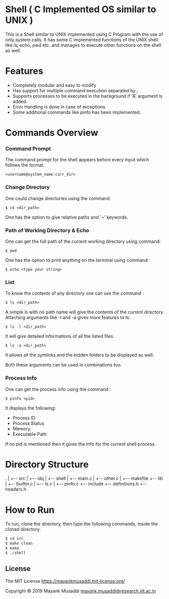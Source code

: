 # Shell ( C Implemented OS similar to UNIX )

This is a Shell similar to UNIX implemented using C Program with the use of only system calls.
It has some C implemented functions of the UNIX shell like ls, echo, pwd etc. and manages to execute other functions on the shell as well.

# Features
  - Completely modular and easy to modify
  - Has support for multiple command execution separated by ;
  - Supports processes to be executed in the background if '&' argument is added.
  - Error Handling is done in case of exceptions.
  - Some additional commands like pinfo has been implemented.

# Commands Overview

### Command Prompt
The command prompt for the shell appears before every input which follows the format:
```
<username@system_name:curr_dir>
```

### Change Directory
One could change directories using the command:
```
$ cd <dir_path>
```
One has the option to give relative paths and '~' keywords.

### Path of Working Directory & Echo
One can get the full path of the current working directory using command:
```
$ pwd
```

One has the option to print anything on the terminal using command:
```
$ echo <type your string>
```

### List
To know the contents of any directory one can use the command :
```
$ ls <dir_path>
```
A simple ls with no path name will give the contents of the current directory.
Attaching arguments like -l and -a gives more features to ls.

```
$ ls -l <dir_path>
```
It will give detailed informations of all the listed files.

```
$ ls -a <dir_path>
```
It allows all the symlinks and the hidden folders to be displayed as well.

Both these arguments can be used in combinations too.

### Process Info
One can get the process info using the command :
```
$ pinfo <pid>
```
It displays the following:
  - Process ID
  - Process Status
  - Memory
  - Executable Path

If no pid is mentioned then it gives the Info for the current shell process.

# Directory Structure

.
|
+-- src
|   +-- obj
|   +-- shell
|   +-- main.c
|   +-- other.c
|   +-- makefile
+-- lib
|   +-- builtin.c
|   +-- ls.c
|   +-- pinfo.c
+-- include
    +-- definitions.h
    +-- headers.h


# How to Run

To run, clone the directory, then type the following commands, inside the cloned directory.

```sh
$ cd src
$ make clean
$ make
$ ./shell
```

License
-------
The MIT License https://mayankmusaddi.mit-license.org/

Copyright &copy; 2019 Mayank Musaddi <mayank.musaddi@research.iiit.ac.in>
